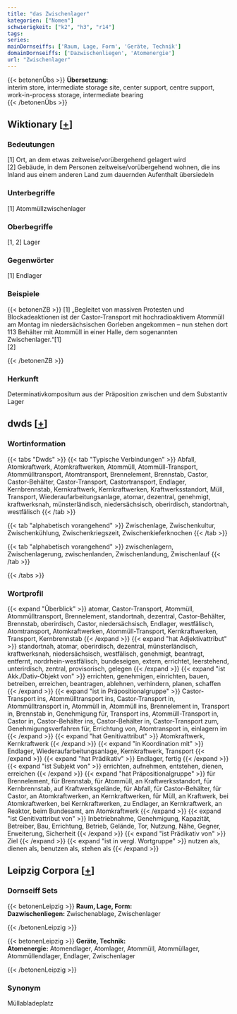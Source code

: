 ```yaml
---
title: "das Zwischenlager"
kategorien: ["Nomen"]
schwierigkeit: ["k2", "h3", "r14"]
tags:
series:
mainDornseiffs: ['Raum, Lage, Form', 'Geräte, Technik']
domainDornseiffs: ['Dazwischenliegen', 'Atomenergie']
url: "Zwischenlager"
---
```


{{< betonenÜbs >}}
**Übersetzung:**  
interim store, intermediate  storage site, center support, centre support, work-in-process storage, intermediate bearing  
{{< /betonenÜbs >}}

## Wiktionary [[+](https://de.wiktionary.org/wiki/Zwischenlager)]

### Bedeutungen
[1] Ort, an dem etwas zeitweise/vorübergehend gelagert wird  
[2] Gebäude, in dem Personen zeitweise/vorübergehend wohnen, die ins Inland aus einem anderen Land zum dauernden Aufenthalt übersiedeln  

### Unterbegriffe
[1] Atommüllzwischenlager  

### Oberbegriffe
[1, 2] Lager  

### Gegenwörter
[1] Endlager  

### Beispiele
{{< betonenZB >}}
[1] „Begleitet von massiven Protesten und Blockadeaktionen ist der Castor-Transport mit hochradioaktivem Atommüll am Montag im niedersächsischen Gorleben angekommen – nun stehen dort 113 Behälter mit Atommüll in einer Halle, dem sogenannten Zwischenlager.“[1]  
[2]  

{{< /betonenZB >}}
### Herkunft
Determinativkompositum aus der Präposition zwischen und dem Substantiv Lager  



## dwds [[+](https://www.dwds.de/wb/Zwischenlager)]

### Wortinformation
{{< tabs "Dwds" >}}
{{< tab "Typische Verbindungen" >}}
Abfall, Atomkraftwerk, Atomkraftwerken, Atommüll, Atommüll-Transport, Atommülltransport, Atomtransport, Brennelement, Brennstab, Castor, Castor-Behälter, Castor-Transport, Castortransport, Endlager, Kernbrennstab, Kernkraftwerk, Kernkraftwerken, Kraftwerksstandort, Müll, Transport, Wiederaufarbeitungsanlage, atomar, dezentral, genehmigt, kraftwerksnah, münsterländisch, niedersächsisch, oberirdisch, standortnah, westfälisch
{{< /tab >}}

{{< tab "alphabetisch vorangehend" >}}
Zwischenlage, Zwischenkultur, Zwischenkühlung, Zwischenkriegszeit, Zwischenkieferknochen
{{< /tab >}}

{{< tab "alphabetisch vorangehend" >}}
zwischenlagern, Zwischenlagerung, zwischenlanden, Zwischenlandung, Zwischenlauf
{{< /tab >}}

{{< /tabs >}}

### Wortprofil
{{< expand "Überblick" >}} atomar, Castor-Transport, Atommüll, Atommülltransport, Brennelement, standortnah, dezentral, Castor-Behälter, Brennstab, oberirdisch, Castor, niedersächsisch, Endlager, westfälisch, Atomtransport, Atomkraftwerken, Atommüll-Transport, Kernkraftwerken, Transport, Kernbrennstab {{< /expand >}}
{{< expand "hat Adjektivattribut" >}} standortnah, atomar, oberirdisch, dezentral, münsterländisch, kraftwerksnah, niedersächsisch, westfälisch, genehmigt, beantragt, entfernt, nordrhein-westfälisch, bundeseigen, extern, errichtet, leerstehend, unterirdisch, zentral, provisorisch, gelegen {{< /expand >}}
{{< expand "ist Akk./Dativ-Objekt von" >}} errichten, genehmigen, einrichten, bauen, betreiben, erreichen, beantragen, ablehnen, verhindern, planen, schaffen {{< /expand >}}
{{< expand "ist in Präpositionalgruppe" >}} Castor-Transport ins, Atommülltransport ins, Castor-Transport in, Atommülltransport in, Atommüll in, Atommüll ins, Brennelement in, Transport in, Brennstab in, Genehmigung für, Transport ins, Atommüll-Transport in, Castor in, Castor-Behälter ins, Castor-Behälter in, Castor-Transport zum, Genehmigungsverfahren für, Errichtung von, Atomtransport in, einlagern im {{< /expand >}}
{{< expand "hat Genitivattribut" >}} Atomkraftwerk, Kernkraftwerk {{< /expand >}}
{{< expand "in Koordination mit" >}} Endlager, Wiederaufarbeitungsanlage, Kernkraftwerk, Transport {{< /expand >}}
{{< expand "hat Prädikativ" >}} Endlager, fertig {{< /expand >}}
{{< expand "ist Subjekt von" >}} errichten, aufnehmen, entstehen, dienen, erreichen {{< /expand >}}
{{< expand "hat Präpositionalgruppe" >}} für Brennelement, für Brennstab, für Atommüll, an Kraftwerksstandort, für Kernbrennstab, auf Kraftwerksgelände, für Abfall, für Castor-Behälter, für Castor, an Atomkraftwerken, an Kernkraftwerken, für Müll, an Kraftwerk, bei Atomkraftwerken, bei Kernkraftwerken, zu Endlager, an Kernkraftwerk, an Reaktor, beim Bundesamt, am Atomkraftwerk {{< /expand >}}
{{< expand "ist Genitivattribut von" >}} Inbetriebnahme, Genehmigung, Kapazität, Betreiber, Bau, Errichtung, Betrieb, Gelände, Tor, Nutzung, Nähe, Gegner, Erweiterung, Sicherheit {{< /expand >}}
{{< expand "ist Prädikativ von" >}} Ziel {{< /expand >}}
{{< expand "ist in vergl. Wortgruppe" >}} nutzen als, dienen als, benutzen als, stehen als {{< /expand >}}

## Leipzig Corpora [[+](https://corpora.uni-leipzig.de/en/res?word=Zwischenlager&corpusId=deu_newscrawl-public_2018)]

### Dornseiff Sets
{{< betonenLeipzig >}}
**Raum, Lage, Form:**  
**Dazwischenliegen:** Zwischenablage, Zwischenlager  

{{< /betonenLeipzig >}}


{{< betonenLeipzig >}}
**Geräte, Technik:**  
**Atomenergie:** Atomendlager, Atomlager, Atommüll, Atommüllager, Atommüllendlager, Endlager, Zwischenlager  

{{< /betonenLeipzig >}}

### Synonym
Müllabladeplatz

